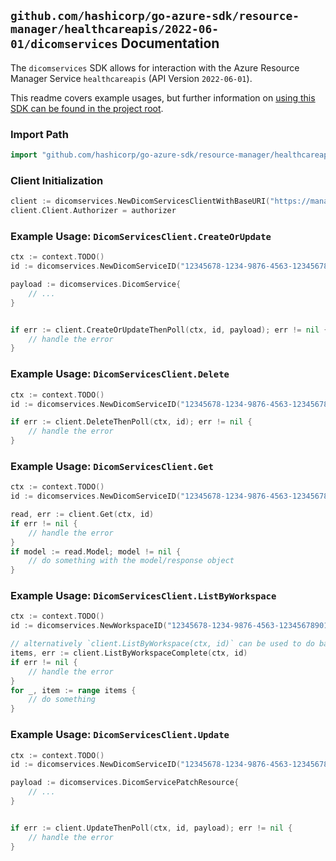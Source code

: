 
## `github.com/hashicorp/go-azure-sdk/resource-manager/healthcareapis/2022-06-01/dicomservices` Documentation

The `dicomservices` SDK allows for interaction with the Azure Resource Manager Service `healthcareapis` (API Version `2022-06-01`).

This readme covers example usages, but further information on [using this SDK can be found in the project root](https://github.com/hashicorp/go-azure-sdk/tree/main/docs).

### Import Path

```go
import "github.com/hashicorp/go-azure-sdk/resource-manager/healthcareapis/2022-06-01/dicomservices"
```


### Client Initialization

```go
client := dicomservices.NewDicomServicesClientWithBaseURI("https://management.azure.com")
client.Client.Authorizer = authorizer
```


### Example Usage: `DicomServicesClient.CreateOrUpdate`

```go
ctx := context.TODO()
id := dicomservices.NewDicomServiceID("12345678-1234-9876-4563-123456789012", "example-resource-group", "workspaceValue", "dicomServiceValue")

payload := dicomservices.DicomService{
	// ...
}


if err := client.CreateOrUpdateThenPoll(ctx, id, payload); err != nil {
	// handle the error
}
```


### Example Usage: `DicomServicesClient.Delete`

```go
ctx := context.TODO()
id := dicomservices.NewDicomServiceID("12345678-1234-9876-4563-123456789012", "example-resource-group", "workspaceValue", "dicomServiceValue")

if err := client.DeleteThenPoll(ctx, id); err != nil {
	// handle the error
}
```


### Example Usage: `DicomServicesClient.Get`

```go
ctx := context.TODO()
id := dicomservices.NewDicomServiceID("12345678-1234-9876-4563-123456789012", "example-resource-group", "workspaceValue", "dicomServiceValue")

read, err := client.Get(ctx, id)
if err != nil {
	// handle the error
}
if model := read.Model; model != nil {
	// do something with the model/response object
}
```


### Example Usage: `DicomServicesClient.ListByWorkspace`

```go
ctx := context.TODO()
id := dicomservices.NewWorkspaceID("12345678-1234-9876-4563-123456789012", "example-resource-group", "workspaceValue")

// alternatively `client.ListByWorkspace(ctx, id)` can be used to do batched pagination
items, err := client.ListByWorkspaceComplete(ctx, id)
if err != nil {
	// handle the error
}
for _, item := range items {
	// do something
}
```


### Example Usage: `DicomServicesClient.Update`

```go
ctx := context.TODO()
id := dicomservices.NewDicomServiceID("12345678-1234-9876-4563-123456789012", "example-resource-group", "workspaceValue", "dicomServiceValue")

payload := dicomservices.DicomServicePatchResource{
	// ...
}


if err := client.UpdateThenPoll(ctx, id, payload); err != nil {
	// handle the error
}
```
